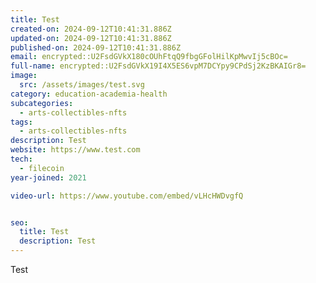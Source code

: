 ```yaml
---
title: Test
created-on: 2024-09-12T10:41:31.886Z
updated-on: 2024-09-12T10:41:31.886Z
published-on: 2024-09-12T10:41:31.886Z
email: encrypted::U2FsdGVkX180cOUhFtqQ9fbgGFolHilKpMwvIj5cBOc=
full-name: encrypted::U2FsdGVkX19I4X5ES6vpM7DCYpy9CPdSj2KzBKAIGr8=
image:
  src: /assets/images/test.svg
category: education-academia-health
subcategories:
  - arts-collectibles-nfts
tags:
  - arts-collectibles-nfts
description: Test
website: https://www.test.com
tech:
  - filecoin
year-joined: 2021

video-url: https://www.youtube.com/embed/vLHcHWDvgfQ


seo:
  title: Test
  description: Test
---
```


Test
